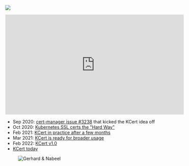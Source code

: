 <a href="https://www.youtube.com/watch?v=OcBAh9S_NRA"><img src="https://img.youtube.com/vi/OcBAh9S_NRA/maxresdefault.jpg"></a>

<iframe width="560" height="315" src="https://www.youtube.com/embed/OcBAh9S_NRA" title="YouTube video player" frameborder="0" allow="accelerometer; autoplay; clipboard-write; encrypted-media; gyroscope; picture-in-picture" allowfullscreen></iframe>

- Sep 2020: [cert-manager issue #3238](https://github.com/cert-manager/cert-manager/issues/3238) that kicked the KCert idea off
- Oct 2020: [Kubernetes SSL certs the "Hard Way"](https://github.com/nabsul/k8s-letsencrypt)
- Feb 2021: [KCert in practice after a few months](https://nabeel.blog/2021/02/06/kcert/)
- Mar 2021: [KCert is ready for broader usage](https://nabeel.blog/2021/03/21/kcert-release)
- Feb 2022: [KCert v1.0](https://nabeel.blog/2022/02/27/kcert-v1)
- [KCert today](https://github.com/nabsul/kcert)

<figure class="richtext-figure richtext-figure--full">
  <img src="https://changelog-assets.s3.amazonaws.com/shipit/shipit-46--nabeel-sulieman.jpg" alt="Gerhard & Nabeel" loading="lazy">
</figure>